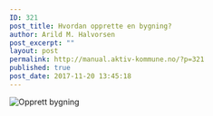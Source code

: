 ```yaml
---
ID: 321
post_title: Hvordan opprette en bygning?
author: Arild M. Halvorsen
post_excerpt: ""
layout: post
permalink: http://manual.aktiv-kommune.no/?p=321
published: true
post_date: 2017-11-20 13:45:18
---
```

![Opprett bygning](http://manual.aktiv-kommune.no/wp-content/uploads/2017/11/opprett_bygning-e1511181840287.png)